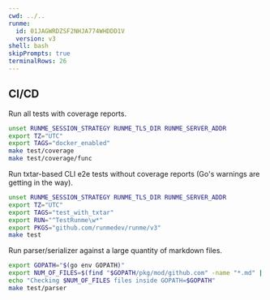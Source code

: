 ```yaml
---
cwd: ../..
runme:
  id: 01JAGWRDZSF2NHJA774WHDDD1V
  version: v3
shell: bash
skipPrompts: true
terminalRows: 26
---
```


## CI/CD

Run all tests with coverage reports.

```sh {"id":"01J5XTG2WKVR4WG7B2FNPF6VZT","name":"ci-coverage","promptEnv":"no"}
unset RUNME_SESSION_STRATEGY RUNME_TLS_DIR RUNME_SERVER_ADDR
export TZ="UTC"
export TAGS="docker_enabled"
make test/coverage
make test/coverage/func
```

Run txtar-based CLI e2e tests without coverage reports (Go's warnings are getting in the way).

```sh {"id":"01JAJYWF198MWQXJBADFJVJGXM","name":"ci-txtar"}
unset RUNME_SESSION_STRATEGY RUNME_TLS_DIR RUNME_SERVER_ADDR
export TZ="UTC"
export TAGS="test_with_txtar"
export RUN="^TestRunme\w*"
export PKGS="github.com/runmedev/runme/v3"
make test
```

Run parser/serializer against a large quantity of markdown files.

```sh {"id":"01J5XXFEGPJ5ZJZERQ5YGBBRN8","name":"ci-test-parser","promptEnv":"no"}
export GOPATH="$(go env GOPATH)"
export NUM_OF_FILES=$(find "$GOPATH/pkg/mod/github.com" -name "*.md" | grep -v "\/\." | grep -v glamour | xargs dirname | uniq | wc -l | tr -d "    ")
echo "Checking $NUM_OF_FILES files inside GOPATH=$GOPATH"
make test/parser
```
